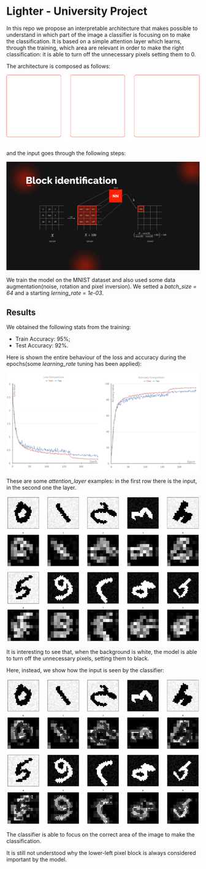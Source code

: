 # Lighter - University Project
In this repo we propose an interpretable architecture that makes possible to understand in which part of the image a classifier is focusing on to make the classification. It is based on a simple attention layer which learns, through the training, which area are relevant in order to make the right classification: it is able to turn off the unnecessary pixels setting them to 0.

The architecture is composed as follows:

![Architecture](./img/architecture.png)

and the input goes through the following steps:

![Architecture](./img/operations.gif)

We train the model on the MNIST dataset and also used some data augmentation(noise, rotation and pixel inversion). We setted a _batch\_size = 64_ and a starting _lerning\_rate = 1e-03_. 

## Results
We obtained the following stats from the training:
- Train Accuracy: 95%;
- Test Accuracy: 92%.

Here is shown the entire behaviour of the loss and accuracy during the epochs(some _learning\_rate_ tuning has been applied):

![Loss and Accuracy Comparison](./img/loss_acc.png)

These are some _attention\_layer_ examples: in the first row there is the input, in the second one the layer.

![Attention Layer](./img/attention_layer.png)

It is interesting to see that, when the background is white, the model is able to turn off the unnecessary pixels, setting them to black.

Here, instead, we show how the input is seen by the classifier:

![Attention Layer](./img/classifier_input.png)

The classifier is able to focus on the correct area of the image to make the classification.

It is still not understood why the lower-left pixel block is always considered important by the model.
